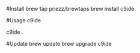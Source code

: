 #Install
brew tap priezz/brewtaps
brew install c9ide

#Usage
c9ide <path-to-your-project>

c9ide .

#Update
brew update
brew upgrade c9ide

